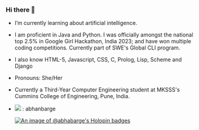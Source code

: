 ### Hi there 👋
<p>

</p>

- I’m currently learning about artificial intelligence.
- I am proficient in Java and Python. I was officially amongst the national top 2.5% in Google Girl Hackathon, India 2023; and have won multiple coding competitions. Currently part of SWE's Global CLI program.
- I also know HTML-5, Javascript, CSS, C, Prolog, Lisp, Scheme and Django
- Pronouns: She/Her
- Currently a Third-Year Computer Engineering student at MKSSS's Cummins College of Engineering, Pune, India.
- <img src = "https://img.shields.io/badge/Medium-12100E?style=for-the-badge&logo=medium&logoColor=white"> : abhanbarge
  
  [![An image of @abhabarge's Holopin badges](https://holopin.me/abhabarge)](https://holopin.io/@abhabarge)
<!--
**AbhaBarge/AbhaBarge** is a ✨ _special_ ✨ repository because its `README.md` (this file) appears on your GitHub profile.
-->
